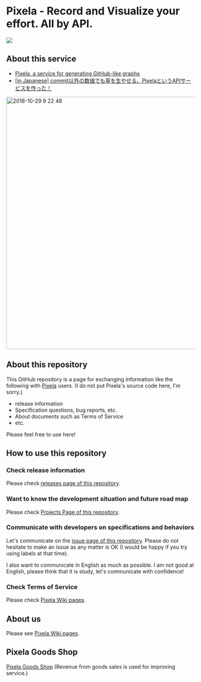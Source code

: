 Pixela - Record and Visualize your effort. All by API.
============

[![](https://pixe.la/assets/images/other_images/pixela_color.png)](https://pixe.la)

## About this service
- [Pixela, a service for generating GitHub-like graphs](https://medium.com/@a.know.dev/pixela-a-service-for-generating-github-like-graphs-5867baaa107b)
- [[in Japanese] commit以外の数値でも草を生やせる、PixelaというAPIサービスを作った！](https://blog.a-know.me/entry/2018/10/14/212338)

<img width="672" alt="2018-10-29 9 22 48" src="https://user-images.githubusercontent.com/1097533/47780099-0e27cb80-dd3e-11e8-87ef-426bb7cfc76c.png">

## About this repository
This GitHub repository is a page for exchanging information like the following with [Pixela](https://pixe.la) users. (I do not put Pixela's source code here, I'm sorry.)

- release information
- Specification questions, bug reports, etc.
- About documents such as Terms of Service
- etc.

Please feel free to use here!

## How to use this repository
### Check release information
Please check [releases page of this repository](https://github.com/a-know/Pixela/releases).

### Want to know the development situation and future road map
Please check [Projects Page of this repository](https://github.com/a-know/Pixela/projects/1).

### Communicate with developers on specifications and behaviors
Let's communicate on the [issue page of this repository](https://github.com/a-know/Pixela/issues).
Please do not hesitate to make an issue as any matter is OK (I would be happy if you try using labels at that time).

I also want to communicate in English as much as possible. I am not good at English, please think that it is study, let's communicate with confidence!

### Check Terms of Service
Please check [Pixela Wiki pages](https://github.com/a-know/Pixela/wiki).


## About us
Please see [Pixela Wiki pages](https://github.com/a-know/Pixela/wiki).

## Pixela Goods Shop
[Pixela Goods Shop](https://suzuri.jp/pixela)
(Revenue from goods sales is used for improving service.)
